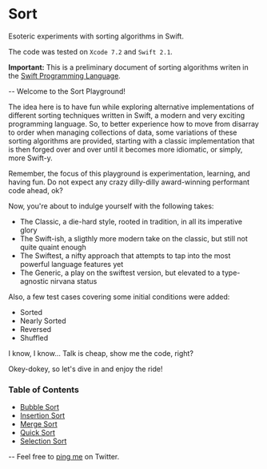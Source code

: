 # Sort
Esoteric experiments with sorting algorithms in Swift.

The code was tested on `Xcode 7.2` and `Swift 2.1`.

**Important:**
This is a preliminary document of sorting algorithms writen in the [Swift Programming Language](https://developer.apple.com/swift/).

--
Welcome to the Sort Playground!

The idea here is to have fun while exploring alternative implementations of different sorting techniques written in Swift, a modern and very exciting programming language. So, to better experience how to move from disarray to order when managing collections of data, some variations of these sorting algorithms are provided, starting with a classic implementation that is then forged over and over until it becomes more idiomatic, or simply, more Swift-y.

Remember, the focus of this playground is experimentation, learning, and having fun. Do not expect any crazy dilly-dilly award-winning performant code ahead, ok?

Now, you're about to indulge yourself with the following takes:

- The Classic, a die-hard style, rooted in tradition, in all its imperative glory
- The Swift-ish, a sligthly more modern take on the classic, but still not quite quaint enough
- The Swiftest, a nifty approach that attempts to tap into the most powerful language features yet
- The Generic, a play on the swiftest version, but elevated to a type-agnostic nirvana status

Also, a few test cases covering some initial conditions were added:

- Sorted
- Nearly Sorted
- Reversed
- Shuffled

I know, I know... Talk is cheap, show me the code, right?

Okey-dokey, so let's dive in and enjoy the ride!

### Table of Contents

- [Bubble Sort](https://github.com/adrfer/Sort/blob/master/Sort.playground/Pages/Bubble%20Sort.xcplaygroundpage/Contents.swift)
- [Insertion Sort](https://github.com/adrfer/Sort/blob/master/Sort.playground/Pages/Insertion%20Sort.xcplaygroundpage/Contents.swift)
- [Merge Sort](https://github.com/adrfer/Sort/blob/master/Sort.playground/Pages/Merge%20Sort.xcplaygroundpage/Contents.swift)
- [Quick Sort](https://github.com/adrfer/Sort/blob/master/Sort.playground/Pages/Quick%20Sort.xcplaygroundpage/Contents.swift)
- [Selection Sort](https://github.com/adrfer/Sort/blob/master/Sort.playground/Pages/Selection%20Sort.xcplaygroundpage/Contents.swift)

--
Feel free to [ping me](https://twitter.com/_adrfer) on Twitter.
